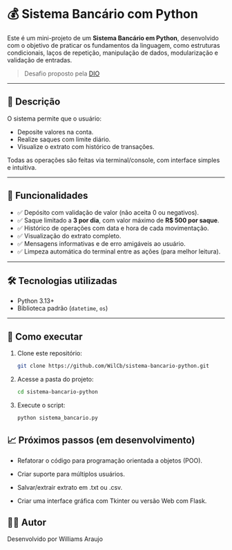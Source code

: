 # 💰 Sistema Bancário com Python

Este é um mini-projeto de um **Sistema Bancário em Python**, desenvolvido com o objetivo de praticar os fundamentos da linguagem, como estruturas condicionais, laços de repetição, manipulação de dados, modularização e validação de entradas.

> Desafio proposto pela [DIO](https://www.dio.me/)

---

## 📌 Descrição

O sistema permite que o usuário:

- Deposite valores na conta.
- Realize saques com limite diário.
- Visualize o extrato com histórico de transações.

Todas as operações são feitas via terminal/console, com interface simples e intuitiva.

---

## 🎯 Funcionalidades

- ✅ Depósito com validação de valor (não aceita 0 ou negativos).
- ✅ Saque limitado a **3 por dia**, com valor máximo de **R$ 500 por saque**.
- ✅ Histórico de operações com data e hora de cada movimentação.
- ✅ Visualização do extrato completo.
- ✅ Mensagens informativas e de erro amigáveis ao usuário.
- ✅ Limpeza automática do terminal entre as ações (para melhor leitura).

---

## 🛠 Tecnologias utilizadas

- Python 3.13+
- Biblioteca padrão (`datetime`, `os`)

---

## 🚀 Como executar

1. Clone este repositório:
   ```bash
   git clone https://github.com/WilCb/sistema-bancario-python.git
   ```

2. Acesse a pasta do projeto:
    ```bash
    cd sistema-bancario-python
    ```

3. Execute o script:
    ```bash
    python sistema_bancario.py
    ```

## 📈 Próximos passos (em desenvolvimento)

- Refatorar o código para programação orientada a objetos (POO).

- Criar suporte para múltiplos usuários.

- Salvar/extrair extrato em .txt ou .csv.

- Criar uma interface gráfica com Tkinter ou versão Web com Flask.

## 👨‍💻 Autor
Desenvolvido por Williams Araujo